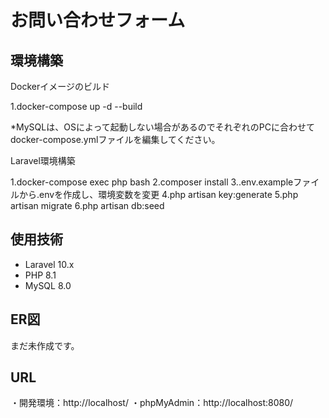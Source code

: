 # お問い合わせフォーム

## 環境構築

Dockerイメージのビルド

1.docker-compose up -d --build

*MySQLは、OSによって起動しない場合があるのでそれぞれのPCに合わせて
docker-compose.ymlファイルを編集してください。

Laravel環境構築

1.docker-compose exec php bash
2.composer install
3..env.exampleファイルから.envを作成し、環境変数を変更
4.php artisan key:generate
5.php artisan migrate
6.php artisan db:seed

## 使用技術

- Laravel 10.x
- PHP 8.1
- MySQL 8.0

## ER図
まだ未作成です。

## URL
・開発環境：http://localhost/
・phpMyAdmin：http://localhost:8080/